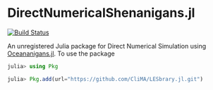 # DirectNumericalShenanigans.jl

[![Build Status](https://github.com/jbisits/DirectNumericalShenanigans.jl/actions/workflows/CI.yml/badge.svg?branch=main)](https://github.com/jbisits/DirectNumericalShenanigans.jl/actions/workflows/CI.yml?query=branch%3Amain)

An unregistered Julia package for Direct Numerical Simulation using [Oceananigans.jl](https://github.com/CliMA/Oceananigans.jl).
To use the package


```julia
julia> using Pkg

julia> Pkg.add(url="https://github.com/CliMA/LESbrary.jl.git")
```
